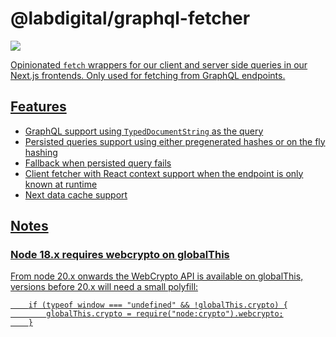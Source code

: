 # @labdigital/graphql-fetcher
<a href="https://npm.im/@labdigital/graphql-fetcher"><img src="https://badgen.net/npm/v/@labdigital/graphql-fetcher"></a> <a href="https://npm.im/@labdigital/graphql-fetcher">

Opinionated `fetch` wrappers for our client and server side queries in our Next.js frontends.
Only used for fetching from GraphQL endpoints.

## Features

- GraphQL support using `TypedDocumentString` as the query
- Persisted queries support using either pregenerated hashes or on the fly hashing
- Fallback when persisted query fails
- Client fetcher with React context support when the endpoint is only known at runtime
- Next data cache support

## Notes

### Node 18.x requires webcrypto on globalThis

From node 20.x onwards the WebCrypto API is available on globalThis, versions before 20.x will need a small polyfill:

```
	if (typeof window === "undefined" && !globalThis.crypto) {
		globalThis.crypto = require("node:crypto").webcrypto;
	}
```
